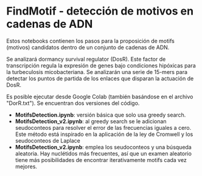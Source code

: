 # FindMotif - detección de motivos en cadenas de ADN
Estos notebooks contienen los pasos para la proposición de motifs (motivos) candidatos dentro de un conjunto de cadenas de ADN.

Se analizará dormancy survival regulator (DosR). Este factor de transcripción regula la expresión de genes bajo condiciones hipóxicas para la turbeculosis micobacteriana. Se analizarán una serie de 15-mers para detectar los puntos de partida de los enlaces que disparan la actuación de DosR.

Es posible ejecutar desde Google Colab (también basándose en el archivo "DorR.txt"). Se encuentran dos versiones del código.
*   **MotifsDetection.ipynb**: versión básica que solo usa greedy search.
*   **MotifsDetection_v2.ipynb**: al greedy search se le adicionan seudoconteos para resolver el error de las frecuencias iguales a cero. Este método está inspirado en la aplicación de la ley de Cromwell y los seudoconteos de Laplace
*   **MotifsDetection_v2.ipynb**: emplea los seudoconteos y una búsqueda aleatoria. Hay nuclétidos más frecuentes, así que un examen aleatorio tiene más posibilidades de encontrar iterativamente motifs cada vez mejores.


